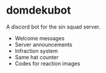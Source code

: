 # domdekubot
A discord bot for the sin squad server.

- Welcome messages
- Server announcements
- Infraction system
- Same hat counter
- Codes for reaction images
